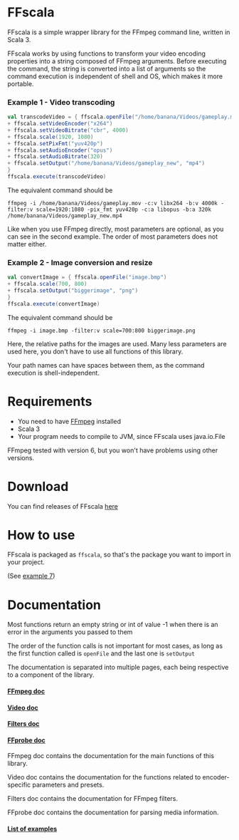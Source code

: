 # FFscala

FFscala is a simple wrapper library for the FFmpeg command line, written in Scala 3.

FFscala works by using functions to transform your video encoding properties into a string composed of FFmpeg arguments. Before executing the command, the string is converted into a list of arguments so the command execution is independent of shell and OS, which makes it more portable.

### Example 1 - Video transcoding
```scala
val transcodeVideo = { ffscala.openFile("/home/banana/Videos/gameplay.mov")
+ ffscala.setVideoEncoder("x264")
+ ffscala.setVideoBitrate("cbr", 4000)
+ ffscala.scale(1920, 1080)
+ ffscala.setPixFmt("yuv420p")
+ ffscala.setAudioEncoder("opus")
+ ffscala.setAudioBitrate(320)
+ ffscala.setOutput("/home/banana/Videos/gameplay_new", "mp4")
}
ffscala.execute(transcodeVideo)
```

The equivalent command should be
```
ffmpeg -i /home/banana/Videos/gameplay.mov -c:v libx264 -b:v 4000k -filter:v scale=1920:1080 -pix_fmt yuv420p -c:a libopus -b:a 320k /home/banana/Videos/gameplay_new.mp4
```
Like when you use FFmpeg directly, most parameters are optional, as you can see in the second example. The order of most parameters does not matter either.

### Example 2 - Image conversion and resize
```scala
val convertImage = { ffscala.openFile("image.bmp")
+ ffscala.scale(700, 800)
+ ffscala.setOutput("biggerimage", "png")
}
ffscala.execute(convertImage)
```
The equivalent command should be
```
ffmpeg -i image.bmp -filter:v scale=700:800 biggerimage.png
```
Here, the relative paths for the images are used. Many less parameters are used here, you don't have to use all functions of this library.

Your path names can have spaces between them, as the command execution is shell-independent.

# Requirements

* You need to have [FFmpeg](https://ffmpeg.org/) installed
* Scala 3
* Your program needs to compile to JVM, since FFscala uses java.io.File

FFmpeg tested with version 6, but you won't have problems using other versions.

# Download

You can find releases of FFscala [here](https://github.com/spacebanana420/ffscala/releases)

# How to use

FFscala is packaged as ```ffscala```, so that's the package you want to import in your project.

(See [example 7](https://github.com/spacebanana420/ffscala/blob/main/docs/examples.md))

# Documentation

Most functions return an empty string or int of value -1 when there is an error in the arguments you passed to them

The order of the function calls is not important for most cases, as long as the first function called is ```openFile``` and the last one is ```setOutput```

The documentation is separated into multiple pages, each being respective to a component of the library.

#### [FFmpeg doc](https://github.com/spacebanana420/ffscala/blob/main/docs/ffmpeg.md)
#### [Video doc](https://github.com/spacebanana420/ffscala/blob/main/docs/video.md)
#### [Filters doc](https://github.com/spacebanana420/ffscala/blob/main/docs/filters.md)
#### [FFprobe doc](https://github.com/spacebanana420/ffscala/blob/main/docs/ffprobe.md)

FFmpeg doc contains the documentation for the main functions of this library.

Video doc contains the documentation for the functions related to encoder-specific parameters and presets.

Filters doc contains the documentation for FFmpeg filters.

FFprobe doc contains the documentation for parsing media information.

#### [List of examples](https://github.com/spacebanana420/ffscala/blob/main/docs/examples.md)
